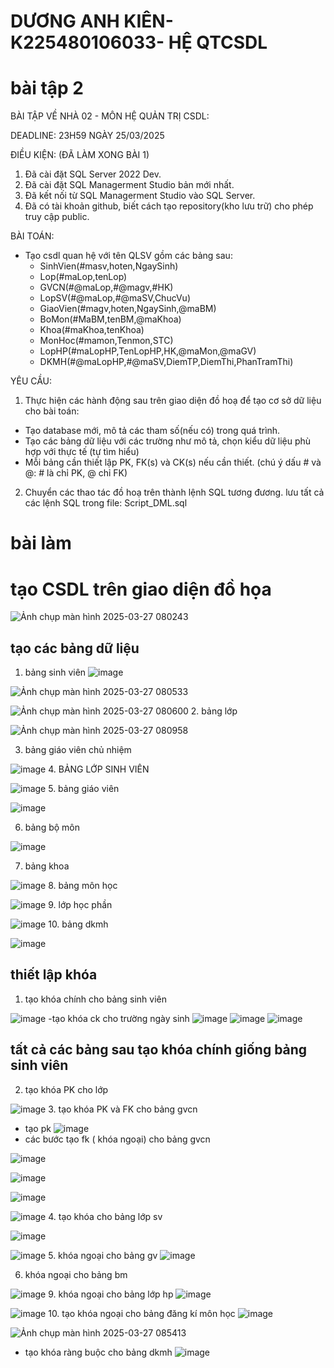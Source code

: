 # DƯƠNG ANH KIÊN- K225480106033- HỆ QTCSDL
# bài tập 2
BÀI TẬP VỀ NHÀ 02 - MÔN HỆ QUẢN TRỊ CSDL:

DEADLINE: 23H59 NGÀY 25/03/2025

ĐIỀU KIỆN: (ĐÃ LÀM XONG BÀI 1)
1. Đã cài đặt SQL Server 2022 Dev.
2. Đã cài đặt SQL Managerment Studio bản mới nhất.
3. Đã kết nối từ SQL Managerment Studio vào SQL Server.
4. Đã có tài khoản github, biết cách tạo repository(kho lưu trữ) cho phép truy cập public.

BÀI TOÁN:
- Tạo csdl quan hệ với tên QLSV gồm các bảng sau:
  + SinhVien(#masv,hoten,NgaySinh)
  + Lop(#maLop,tenLop)
  + GVCN(#@maLop,#@magv,#HK)
  + LopSV(#@maLop,#@maSV,ChucVu)
  + GiaoVien(#magv,hoten,NgaySinh,@maBM)
  + BoMon(#MaBM,tenBM,@maKhoa)
  + Khoa(#maKhoa,tenKhoa)
  + MonHoc(#mamon,Tenmon,STC)
  + LopHP(#maLopHP,TenLopHP,HK,@maMon,@maGV)
  + DKMH(#@maLopHP,#@maSV,DiemTP,DiemThi,PhanTramThi)

YÊU CẦU:
1. Thực hiện các hành động sau trên giao diện đồ hoạ để tạo cơ sở dữ liệu cho bài toán:
  + Tạo database mới, mô tả các tham số(nếu có) trong quá trình.
  + Tạo các bảng dữ liệu với các trường như mô tả, chọn kiểu dữ liệu phù hợp với thực tế (tự tìm hiểu)
  + Mỗi bảng cần thiết lập PK, FK(s) và CK(s) nếu cần thiết. (chú ý dấu # và @: # là chỉ PK, @ chỉ FK)
2. Chuyển các thao tác đồ hoạ trên thành lệnh SQL tương đương. lưu tất cả các lệnh SQL trong file: Script_DML.sql


# bài làm
# tạo CSDL trên giao diện đồ họa
![Ảnh chụp màn hình 2025-03-27 080243](https://github.com/user-attachments/assets/0d0b1c7b-98ca-4370-bfe4-e19e177b818d)
## tạo các bảng dữ liệu
1. bảng sinh viên
![image](https://github.com/user-attachments/assets/d7d7e725-1923-4f88-b13b-fa392cf82032)

![Ảnh chụp màn hình 2025-03-27 080533](https://github.com/user-attachments/assets/807056c8-c2c4-49fe-bdd7-e6a51ad1c04f)

![Ảnh chụp màn hình 2025-03-27 080600](https://github.com/user-attachments/assets/794ae6b9-61ca-409f-bbcb-b09de1a8b818)
2. bảng lớp

![Ảnh chụp màn hình 2025-03-27 080958](https://github.com/user-attachments/assets/a7690d07-4d00-485e-a7ff-cea2d38081c0)

3. bảng giáo viên chủ nhiệm

![image](https://github.com/user-attachments/assets/64e0665e-7c34-4f93-b7f4-5c8b481c82e4)
4. BẢNG LỚP SINH VIÊN

![image](https://github.com/user-attachments/assets/251ff5f6-2780-4797-8463-0138a70050ae)
5. bảng giáo viên

![image](https://github.com/user-attachments/assets/8200389d-6423-4d79-808a-12b6ec47e1f1)

6. bảng bộ môn

![image](https://github.com/user-attachments/assets/b9ec799f-cc72-4fcb-9543-c3f75010693a)

7. bảng khoa

![image](https://github.com/user-attachments/assets/7dce6ba4-f540-4882-b340-3ce170525dce)
8. bảng môn học

![image](https://github.com/user-attachments/assets/96e0d7fc-8e5a-4353-a6f6-3310536aa280)
9. lớp học phần

![image](https://github.com/user-attachments/assets/99e9dfa2-d83f-4f4c-8448-aa05c5520550)
10. bảng dkmh

![image](https://github.com/user-attachments/assets/180e4ef9-0743-42e7-9fd8-bbbac7ae5424)

## thiết lập khóa
1. tạo khóa chính cho bảng sinh viên

![image](https://github.com/user-attachments/assets/7ec3047b-1d41-4404-a105-2750a4ae663b)
-tạo khóa ck cho trường ngày sinh
![image](https://github.com/user-attachments/assets/dd3457a9-7496-4d3e-ad1a-71df6db9fe24)
![image](https://github.com/user-attachments/assets/bd8643d0-217b-4012-9a3e-cad0ccc78dbd)
![image](https://github.com/user-attachments/assets/52be0663-bc40-4083-9017-bb0484f3612d)

## tất cả các bảng sau tạo khóa chính giống bảng sinh viên
2. tạo khóa PK cho lớp

![image](https://github.com/user-attachments/assets/e579d347-bc74-430d-b129-65cfb1516cd1)
3. tạo khóa PK và FK cho bảng gvcn

- tạo pk
![image](https://github.com/user-attachments/assets/e87e43fe-634a-47e1-b66a-e52c054e8954)
- các bước tạo fk ( khóa ngoại) cho bảng gvcn

![image](https://github.com/user-attachments/assets/bcd1eb2d-782d-43f8-b258-6d94d9150abd)

![image](https://github.com/user-attachments/assets/646a7c2a-b56c-49ab-8847-a42b18b3ee99)


![image](https://github.com/user-attachments/assets/db2da627-6606-4d1a-8c1e-761ad0082469)


![image](https://github.com/user-attachments/assets/e0ad29d0-229b-4d37-bd9d-7da91a7bea5b)
4. tạo khóa cho bảng lớp sv

![image](https://github.com/user-attachments/assets/2e9d4ee3-b4dc-49f7-a246-7f9b21a3dd06)


![image](https://github.com/user-attachments/assets/aa3b129b-3599-48b7-ae74-18f3750d0c89)
5. khóa ngoại cho bảng gv
![image](https://github.com/user-attachments/assets/5e03ca21-bec6-4703-963b-4870d35d1ab2)

6. khóa ngoại cho bảng bm

![image](https://github.com/user-attachments/assets/17dd4dd5-e3d7-4f25-af33-4aae88512cc9)
9. khóa ngoại cho bảng lớp hp
![image](https://github.com/user-attachments/assets/43d617da-f414-4597-8f9b-269158e42410)

![image](https://github.com/user-attachments/assets/66bc6b5e-94df-47ee-9786-c665edd2ce90)
10. tạo khóa ngoại cho bảng đăng kí môn học
![image](https://github.com/user-attachments/assets/4a4f8471-6ce6-46cf-bd70-f077b2c30490)

![Ảnh chụp màn hình 2025-03-27 085413](https://github.com/user-attachments/assets/5b2d0936-a3ed-4e12-996e-9ba2d06c02ba)
- tạo khóa ràng buộc cho bảng dkmh
![image](https://github.com/user-attachments/assets/63558aca-0767-412a-879c-5f2f8b8b71a5)






